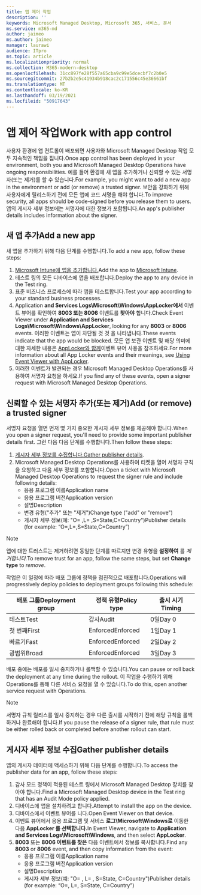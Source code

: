 ```yaml
---
title: 앱 제어 작업
description: ''
keywords: Microsoft Managed Desktop, Microsoft 365, 서비스, 문서
ms.service: m365-md
author: jaimeo
ms.author: jaimeo
manager: laurawi
audience: ITpro
ms.topic: article
ms.localizationpriority: normal
ms.collection: M365-modern-desktop
ms.openlocfilehash: 31cc897fe28f557a65cba9c99e5dcecbf7c2b0e5
ms.sourcegitcommit: 27b2b2e5c41934b918cac2c171556c45e36661bf
ms.translationtype: MT
ms.contentlocale: ko-KR
ms.lasthandoff: 03/19/2021
ms.locfileid: "50917643"
---
```

# <a name="work-with-app-control"></a><span data-ttu-id="9edb6-103">앱 제어 작업</span><span class="sxs-lookup"><span data-stu-id="9edb6-103">Work with app control</span></span>

<span data-ttu-id="9edb6-104">사용자 환경에 앱 컨트롤이 배포되면 사용자와 Microsoft Managed Desktop 작업 모두 지속적인 책임을 집니다.</span><span class="sxs-lookup"><span data-stu-id="9edb6-104">Once app control has been deployed in your environment, both you and Microsoft Managed Desktop Operations have ongoing responsibilities.</span></span> <span data-ttu-id="9edb6-105">예를 들어 환경에 새 앱을 추가하거나 신뢰할 수 있는 서명자(또는 제거)를 할 수 있습니다.</span><span class="sxs-lookup"><span data-stu-id="9edb6-105">For example, you might want to add a new app in the environment or add (or remove) a trusted signer.</span></span> <span data-ttu-id="9edb6-106">보안을 강화하기 위해 사용자에게 릴리스하기 전에 모든 앱에 코드 서명을 해야 합니다.</span><span class="sxs-lookup"><span data-stu-id="9edb6-106">To improve security, all apps should be code-signed before you release them to users.</span></span> <span data-ttu-id="9edb6-107">앱의 게시자 세부 정보에는 서명자에 대한 정보가 포함됩니다.</span><span class="sxs-lookup"><span data-stu-id="9edb6-107">An app's publisher details includes information about the signer.</span></span>


## <a name="add-a-new-app"></a><span data-ttu-id="9edb6-108">새 앱 추가</span><span class="sxs-lookup"><span data-stu-id="9edb6-108">Add a new app</span></span>

<span data-ttu-id="9edb6-109">새 앱을 추가하기 위해 다음 단계를 수행합니다.</span><span class="sxs-lookup"><span data-stu-id="9edb6-109">To add a new app, follow these steps:</span></span>

1. <span data-ttu-id="9edb6-110">[Microsoft Intune에 앱을 추가합니다.](/mem/intune/apps/apps-win32-app-management)</span><span class="sxs-lookup"><span data-stu-id="9edb6-110">Add the app to [Microsoft Intune](/mem/intune/apps/apps-win32-app-management).</span></span>
2. <span data-ttu-id="9edb6-111">테스트 링의 모든 디바이스에 앱을 배포합니다.</span><span class="sxs-lookup"><span data-stu-id="9edb6-111">Deploy the app to any device in the Test ring.</span></span> 
3. <span data-ttu-id="9edb6-112">표준 비즈니스 프로세스에 따라 앱을 테스트합니다.</span><span class="sxs-lookup"><span data-stu-id="9edb6-112">Test your app according to your standard business processes.</span></span> 
4. <span data-ttu-id="9edb6-113">Application **and Services Logs\Microsoft\Windows\AppLocker에서** 이벤트 뷰어를 확인하여 **8003 또는 8006** 이벤트를 **찾아야** 합니다.</span><span class="sxs-lookup"><span data-stu-id="9edb6-113">Check Event Viewer under **Application and Services Logs\Microsoft\Windows\AppLocker**, looking for any **8003** or **8006** events.</span></span> <span data-ttu-id="9edb6-114">이러한 이벤트는 앱이 차단될 것 것 을 나타냅니다.</span><span class="sxs-lookup"><span data-stu-id="9edb6-114">These events indicate that the app would be blocked.</span></span> <span data-ttu-id="9edb6-115">모든 앱 보관 이벤트 및 해당 의미에 대한 자세한 내용은 [AppLocker와 함께](/windows/security/threat-protection/windows-defender-application-control/applocker/using-event-viewer-with-applocker)이벤트 뷰어 사용을 참조하세요.</span><span class="sxs-lookup"><span data-stu-id="9edb6-115">For more information about all App Locker events and their meanings, see [Using Event Viewer with AppLocker](/windows/security/threat-protection/windows-defender-application-control/applocker/using-event-viewer-with-applocker).</span></span>
5. <span data-ttu-id="9edb6-116">이러한 이벤트가 발견되는 경우 Microsoft Managed Desktop Operations를 사용하여 서명자 요청을 하세요.</span><span class="sxs-lookup"><span data-stu-id="9edb6-116">If you find any of these events, open a signer request with Microsoft Managed Desktop Operations.</span></span>

## <a name="add-or-remove-a-trusted-signer"></a><span data-ttu-id="9edb6-117">신뢰할 수 있는 서명자 추가(또는 제거)</span><span class="sxs-lookup"><span data-stu-id="9edb6-117">Add (or remove) a trusted signer</span></span>

<span data-ttu-id="9edb6-118">서명자 요청을 열면 먼저 몇 가지 중요한 게시자 세부 정보를 제공해야 합니다.</span><span class="sxs-lookup"><span data-stu-id="9edb6-118">When you open a signer request, you'll need to provide some important publisher details first.</span></span> <span data-ttu-id="9edb6-119">그런 다음 다음 단계를 수행합니다.</span><span class="sxs-lookup"><span data-stu-id="9edb6-119">Then follow these steps:</span></span>

1. <span data-ttu-id="9edb6-120">[게시자 세부 정보를 수집합니다.](#gather-publisher-details)</span><span class="sxs-lookup"><span data-stu-id="9edb6-120">[Gather publisher details](#gather-publisher-details).</span></span>
2. <span data-ttu-id="9edb6-121">Microsoft Managed Desktop Operations를 사용하여 티켓을 열어 서명자 규칙을 요청하고 다음 세부 정보를 포함합니다.</span><span class="sxs-lookup"><span data-stu-id="9edb6-121">Open a ticket with Microsoft Managed Desktop Operations to request the signer rule and include following details:</span></span>  
    - <span data-ttu-id="9edb6-122">응용 프로그램 이름</span><span class="sxs-lookup"><span data-stu-id="9edb6-122">Application name</span></span> 
    - <span data-ttu-id="9edb6-123">응용 프로그램 버전</span><span class="sxs-lookup"><span data-stu-id="9edb6-123">Application version</span></span> 
    - <span data-ttu-id="9edb6-124">설명</span><span class="sxs-lookup"><span data-stu-id="9edb6-124">Description</span></span> 
    - <span data-ttu-id="9edb6-125">변경 유형("추가" 또는 "제거")</span><span class="sxs-lookup"><span data-stu-id="9edb6-125">Change type ("add" or "remove")</span></span>  
    - <span data-ttu-id="9edb6-126">게시자 세부 정보(예: "O= <publisher name> ,L= <location> ,S=State,C=Country")</span><span class="sxs-lookup"><span data-stu-id="9edb6-126">Publisher details (for example: “O=<publisher name>,L=<location>,S=State,C=Country”)</span></span> 

> [!NOTE]
> <span data-ttu-id="9edb6-127">앱에 대한 트러스트는 제거하려면 동일한 단계를 따르지만 변경 유형을 **설정하여** 를 *제거합니다.*</span><span class="sxs-lookup"><span data-stu-id="9edb6-127">To remove trust for an app, follow the same steps, but set **Change type** to *remove*.</span></span>

<span data-ttu-id="9edb6-128">작업은 이 일정에 따라 배포 그룹에 정책을 점진적으로 배포합니다.</span><span class="sxs-lookup"><span data-stu-id="9edb6-128">Operations will progressively deploy policies to deployment groups following this schedule:</span></span>


|<span data-ttu-id="9edb6-129">배포 그룹</span><span class="sxs-lookup"><span data-stu-id="9edb6-129">Deployment group</span></span>  |<span data-ttu-id="9edb6-130">정책 유형</span><span class="sxs-lookup"><span data-stu-id="9edb6-130">Policy type</span></span>  |<span data-ttu-id="9edb6-131">출시 시기</span><span class="sxs-lookup"><span data-stu-id="9edb6-131">Timing</span></span>  |
|---------|---------|---------|
|<span data-ttu-id="9edb6-132">테스트</span><span class="sxs-lookup"><span data-stu-id="9edb6-132">Test</span></span>     |  <span data-ttu-id="9edb6-133">감사</span><span class="sxs-lookup"><span data-stu-id="9edb6-133">Audit</span></span>       |  <span data-ttu-id="9edb6-134">0일</span><span class="sxs-lookup"><span data-stu-id="9edb6-134">Day 0</span></span>       |
|<span data-ttu-id="9edb6-135">첫 번째</span><span class="sxs-lookup"><span data-stu-id="9edb6-135">First</span></span>     | <span data-ttu-id="9edb6-136">Enforced</span><span class="sxs-lookup"><span data-stu-id="9edb6-136">Enforced</span></span>        | <span data-ttu-id="9edb6-137">1일</span><span class="sxs-lookup"><span data-stu-id="9edb6-137">Day 1</span></span>        |
|<span data-ttu-id="9edb6-138">빠르기</span><span class="sxs-lookup"><span data-stu-id="9edb6-138">Fast</span></span>     | <span data-ttu-id="9edb6-139">Enforced</span><span class="sxs-lookup"><span data-stu-id="9edb6-139">Enforced</span></span>        |  <span data-ttu-id="9edb6-140">2일</span><span class="sxs-lookup"><span data-stu-id="9edb6-140">Day 2</span></span>       |
|<span data-ttu-id="9edb6-141">광범위</span><span class="sxs-lookup"><span data-stu-id="9edb6-141">Broad</span></span>     | <span data-ttu-id="9edb6-142">Enforced</span><span class="sxs-lookup"><span data-stu-id="9edb6-142">Enforced</span></span>        |  <span data-ttu-id="9edb6-143">3일</span><span class="sxs-lookup"><span data-stu-id="9edb6-143">Day 3</span></span>       |


<span data-ttu-id="9edb6-144">배포 중에는 배포를 일시 중지하거나 롤백할 수 있습니다.</span><span class="sxs-lookup"><span data-stu-id="9edb6-144">You can pause or roll back the deployment at any time during the rollout.</span></span> <span data-ttu-id="9edb6-145">이 작업을 수행하기 위해 Operations를 통해 다른 서비스 요청을 열 수 있습니다.</span><span class="sxs-lookup"><span data-stu-id="9edb6-145">To do this, open another service request with Operations.</span></span>

> [!NOTE]
> <span data-ttu-id="9edb6-146">서명자 규칙 릴리스를 일시 중지하는 경우 다른 출시를 시작하기 전에 해당 규칙을 롤백하거나 완료해야 합니다.</span><span class="sxs-lookup"><span data-stu-id="9edb6-146">If you pause the release of a signer rule, that rule must be either rolled back or completed before another rollout can start.</span></span>

## <a name="gather-publisher-details"></a><span data-ttu-id="9edb6-147">게시자 세부 정보 수집</span><span class="sxs-lookup"><span data-stu-id="9edb6-147">Gather publisher details</span></span>

<span data-ttu-id="9edb6-148">앱의 게시자 데이터에 액세스하기 위해 다음 단계를 수행합니다.</span><span class="sxs-lookup"><span data-stu-id="9edb6-148">To access the publisher data for an app, follow these steps:</span></span>

1. <span data-ttu-id="9edb6-149">감사 모드 정책이 적용된 테스트 링에서 Microsoft Managed Desktop 장치를 찾아야 합니다.</span><span class="sxs-lookup"><span data-stu-id="9edb6-149">Find a Microsoft Managed Desktop device in the Test ring that has an Audit Mode policy applied.</span></span> 
2. <span data-ttu-id="9edb6-150">디바이스에 앱을 설치하려고 합니다.</span><span class="sxs-lookup"><span data-stu-id="9edb6-150">Attempt to install the app on the device.</span></span>
3. <span data-ttu-id="9edb6-151">디바이스에서 이벤트 뷰어를 니다.</span><span class="sxs-lookup"><span data-stu-id="9edb6-151">Open Event Viewer on that device.</span></span> 
4. <span data-ttu-id="9edb6-152">이벤트 뷰어에서 응용 프로그램 및 서비스 **로그\Microsoft\Windows로** 이동한 다음 **AppLocker 를 선택합니다.**</span><span class="sxs-lookup"><span data-stu-id="9edb6-152">In Event Viewer, navigate to **Application and Services Logs\Microsoft\Windows**, and then select **AppLocker**.</span></span> 
5. <span data-ttu-id="9edb6-153">**8003** 또는 **8006 이벤트를 찾은** 다음 이벤트에서 정보를 복사합니다.</span><span class="sxs-lookup"><span data-stu-id="9edb6-153">Find any **8003** or **8006** event, and then copy information from the event:</span></span> 
    - <span data-ttu-id="9edb6-154">응용 프로그램 이름</span><span class="sxs-lookup"><span data-stu-id="9edb6-154">Application name</span></span> 
    - <span data-ttu-id="9edb6-155">응용 프로그램 버전</span><span class="sxs-lookup"><span data-stu-id="9edb6-155">Application version</span></span> 
    - <span data-ttu-id="9edb6-156">설명</span><span class="sxs-lookup"><span data-stu-id="9edb6-156">Description</span></span> 
    - <span data-ttu-id="9edb6-157">게시자 세부 정보(예: "O= <publisher name> , L= <location> , S=State, C=Country")</span><span class="sxs-lookup"><span data-stu-id="9edb6-157">Publisher details (for example: “O=<publisher name>, L=<location>, S=State, C=Country”)</span></span>